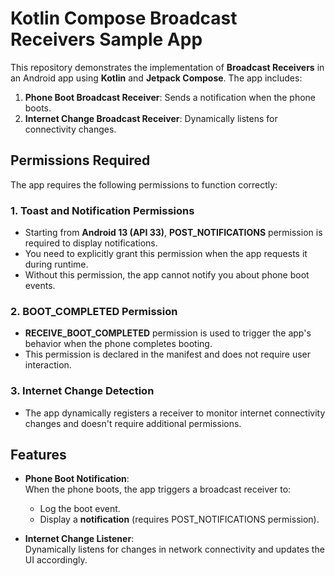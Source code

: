 # Kotlin Compose Broadcast Receivers Sample App

This repository demonstrates the implementation of **Broadcast Receivers** in an Android app using **Kotlin** and **Jetpack Compose**. The app includes:

1. **Phone Boot Broadcast Receiver**: Sends a notification when the phone boots.
2. **Internet Change Broadcast Receiver**: Dynamically listens for connectivity changes.

## Permissions Required

The app requires the following permissions to function correctly:

### 1. **Toast and Notification Permissions**
   - Starting from **Android 13 (API 33)**, **POST_NOTIFICATIONS** permission is required to display notifications.
   - You need to explicitly grant this permission when the app requests it during runtime.
   - Without this permission, the app cannot notify you about phone boot events.

### 2. **BOOT_COMPLETED Permission**
   - **RECEIVE_BOOT_COMPLETED** permission is used to trigger the app's behavior when the phone completes booting.
   - This permission is declared in the manifest and does not require user interaction.

### 3. **Internet Change Detection**
   - The app dynamically registers a receiver to monitor internet connectivity changes and doesn't require additional permissions.

## Features

- **Phone Boot Notification**:  
  When the phone boots, the app triggers a broadcast receiver to:
  - Log the boot event.
  - Display a **notification** (requires POST_NOTIFICATIONS permission).

- **Internet Change Listener**:  
  Dynamically listens for changes in network connectivity and updates the UI accordingly.
